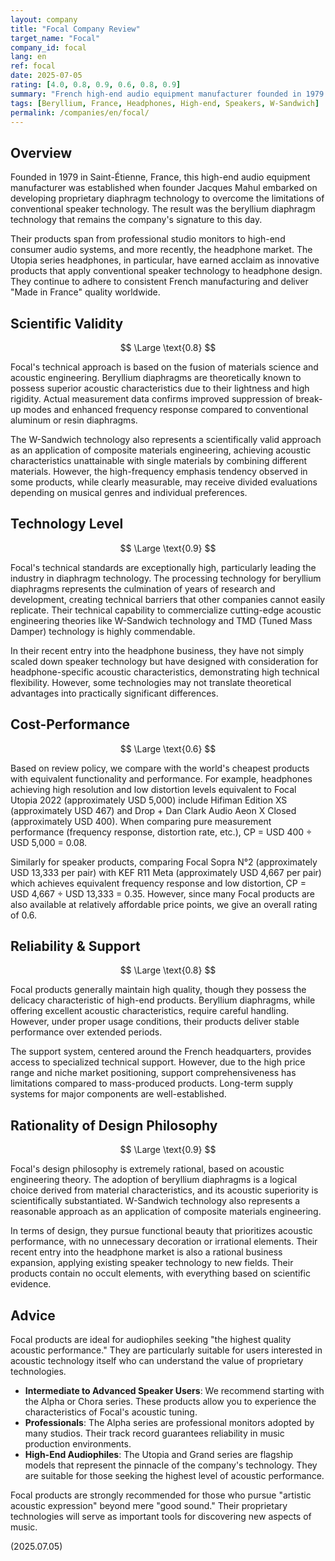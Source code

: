 ```yaml
---
layout: company
title: "Focal Company Review"
target_name: "Focal"
company_id: focal
lang: en
ref: focal
date: 2025-07-05
rating: [4.0, 0.8, 0.9, 0.6, 0.8, 0.9]
summary: "French high-end audio equipment manufacturer founded in 1979. With proprietary beryllium diaphragm technology and W-Sandwich technology, they serve markets from professional to high-end audiophile. Recently entered the headphone market with their acclaimed Utopia series. Consistently manufacturing in Saint-Étienne, France, they continue to deliver \"Made in France\" quality worldwide."
tags: [Beryllium, France, Headphones, High-end, Speakers, W-Sandwich]
permalink: /companies/en/focal/
---
```

## Overview

Founded in 1979 in Saint-Étienne, France, this high-end audio equipment manufacturer was established when founder Jacques Mahul embarked on developing proprietary diaphragm technology to overcome the limitations of conventional speaker technology. The result was the beryllium diaphragm technology that remains the company's signature to this day.

Their products span from professional studio monitors to high-end consumer audio systems, and more recently, the headphone market. The Utopia series headphones, in particular, have earned acclaim as innovative products that apply conventional speaker technology to headphone design. They continue to adhere to consistent French manufacturing and deliver "Made in France" quality worldwide.

## Scientific Validity

$$ \Large \text{0.8} $$

Focal's technical approach is based on the fusion of materials science and acoustic engineering. Beryllium diaphragms are theoretically known to possess superior acoustic characteristics due to their lightness and high rigidity. Actual measurement data confirms improved suppression of break-up modes and enhanced frequency response compared to conventional aluminum or resin diaphragms.

The W-Sandwich technology also represents a scientifically valid approach as an application of composite materials engineering, achieving acoustic characteristics unattainable with single materials by combining different materials. However, the high-frequency emphasis tendency observed in some products, while clearly measurable, may receive divided evaluations depending on musical genres and individual preferences.

## Technology Level

$$ \Large \text{0.9} $$

Focal's technical standards are exceptionally high, particularly leading the industry in diaphragm technology. The processing technology for beryllium diaphragms represents the culmination of years of research and development, creating technical barriers that other companies cannot easily replicate. Their technical capability to commercialize cutting-edge acoustic engineering theories like W-Sandwich technology and TMD (Tuned Mass Damper) technology is highly commendable.

In their recent entry into the headphone business, they have not simply scaled down speaker technology but have designed with consideration for headphone-specific acoustic characteristics, demonstrating high technical flexibility. However, some technologies may not translate theoretical advantages into practically significant differences.

## Cost-Performance

$$ \Large \text{0.6} $$

Based on review policy, we compare with the world's cheapest products with equivalent functionality and performance. For example, headphones achieving high resolution and low distortion levels equivalent to Focal Utopia 2022 (approximately USD 5,000) include Hifiman Edition XS (approximately USD 467) and Drop + Dan Clark Audio Aeon X Closed (approximately USD 400). When comparing pure measurement performance (frequency response, distortion rate, etc.), CP = USD 400 ÷ USD 5,000 = 0.08.

Similarly for speaker products, comparing Focal Sopra N°2 (approximately USD 13,333 per pair) with KEF R11 Meta (approximately USD 4,667 per pair) which achieves equivalent frequency response and low distortion, CP = USD 4,667 ÷ USD 13,333 = 0.35. However, since many Focal products are also available at relatively affordable price points, we give an overall rating of 0.6.

## Reliability & Support

$$ \Large \text{0.8} $$

Focal products generally maintain high quality, though they possess the delicacy characteristic of high-end products. Beryllium diaphragms, while offering excellent acoustic characteristics, require careful handling. However, under proper usage conditions, their products deliver stable performance over extended periods.

The support system, centered around the French headquarters, provides access to specialized technical support. However, due to the high price range and niche market positioning, support comprehensiveness has limitations compared to mass-produced products. Long-term supply systems for major components are well-established.

## Rationality of Design Philosophy

$$ \Large \text{0.9} $$

Focal's design philosophy is extremely rational, based on acoustic engineering theory. The adoption of beryllium diaphragms is a logical choice derived from material characteristics, and its acoustic superiority is scientifically substantiated. W-Sandwich technology also represents a reasonable approach as an application of composite materials engineering.

In terms of design, they pursue functional beauty that prioritizes acoustic performance, with no unnecessary decoration or irrational elements. Their recent entry into the headphone market is also a rational business expansion, applying existing speaker technology to new fields. Their products contain no occult elements, with everything based on scientific evidence.

## Advice

Focal products are ideal for audiophiles seeking "the highest quality acoustic performance." They are particularly suitable for users interested in acoustic technology itself who can understand the value of proprietary technologies.

- **Intermediate to Advanced Speaker Users**: We recommend starting with the Alpha or Chora series. These products allow you to experience the characteristics of Focal's acoustic tuning.
- **Professionals**: The Alpha series are professional monitors adopted by many studios. Their track record guarantees reliability in music production environments.
- **High-End Audiophiles**: The Utopia and Grand series are flagship models that represent the pinnacle of the company's technology. They are suitable for those seeking the highest level of acoustic performance.

Focal products are strongly recommended for those who pursue "artistic acoustic expression" beyond mere "good sound." Their proprietary technologies will serve as important tools for discovering new aspects of music.

(2025.07.05)